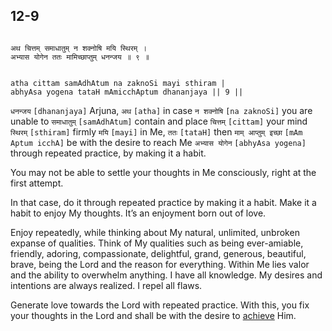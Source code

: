 ## 12-9


```shloka-sa

अथ चित्तम् समाधातुम् न शक्नोषि मयि स्थिरम् ।
अभ्यास योगेन ततः मामिच्छाप्तुम् धनन्जय ॥ ९ ॥

```
```shloka-sa-hk

atha cittam samAdhAtum na zaknoSi mayi sthiram |
abhyAsa yogena tataH mAmicchAptum dhananjaya || 9 ||

```
`धनन्जय` `[dhananjaya]` Arjuna, `अथ` `[atha]` in case `न शक्नोषि` `[na zaknoSi]` you are unable to `समाधातुम्` `[samAdhAtum]` contain and place `चित्तम्` `[cittam]` your mind `स्थिरम्` `[sthiram]` firmly `मयि` `[mayi]` in Me, `ततः` `[tataH]` then `माम् आप्तुम् इच्छा` `[mAm Aptum icchA]` be with the desire to reach Me `अभ्यास योगेन` `[abhyAsa yogena]` through repeated practice, by making it a habit.

You may not be able to settle your thoughts in Me consciously, right at the first attempt. 

In that case, do it through repeated practice by making it a habit. Make it a habit to enjoy My thoughts. It’s an enjoyment born out of love. 

Enjoy repeatedly, while thinking about My natural, unlimited, unbroken expanse of qualities. Think of My qualities such as being ever-amiable, friendly, adoring, compassionate, delightful, grand, generous, beautiful, brave, being the Lord and the reason for everything. Within Me lies valor and the ability to overwhelm anything. I have all knowledge. My desires and intentions are always realized. I repel all flaws.

Generate love towards the Lord with repeated practice. With this, you fix your thoughts in the Lord and shall be with the desire to 
[achieve](Moksha)
 Him.



